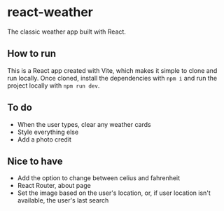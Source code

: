 # react-weather

The classic weather app built with React.

## How to run

This is a React app created with Vite, which makes it simple to clone and run locally. Once cloned, install the dependencies with `npm i` and run the project locally with `npm run dev`. 

## To do

* When the user types, clear any weather cards
* Style everything else
* Add a photo credit

## Nice to have

* Add the option to change between celius and fahrenheit
* React Router, about page
* Set the image based on the user's location, or, if user location isn't available, the user's last search
